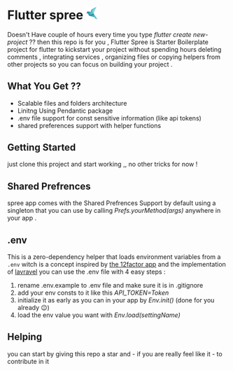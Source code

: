 # Flutter spree <img src="android\app\src\main\res\mipmap-hdpi\ic_launcher.png" style="zoom:40%;" />
Doesn't Have couple of hours every time you type *flutter create new-project* ?? then this repo is for you ,
 Flutter Spree is Starter Boilerplate project for flutter to kickstart your project without spending hours deleting comments , integrating services , organizing files  or copying helpers from other projects so you can focus on building your project .

## What You Get ??

- Scalable files and folders architecture 
- Linitng Using Pendantic package 
- .env file support for const sensitive information (like api tokens)
- shared preferences support with helper functions 



## Getting Started

just clone this project and start working ,, no other tricks for now ! 

## Shared Prefrences 

spree app comes with the Shared Prefrences Support by default using a singleton that you 
can use by calling *Prefs.yourMethod(args)* anywhere in your app .

## .env

This is a zero-dependency helper that loads environment variables from a `.env` 
witch is a concept inspired by [the 12factor app](https://12factor.net/config)  and the implementation of [lavravel](https://laravel.com/) 
you can use the .env file with 4 easy steps :

1. rename .env.example to .env file and make sure it is in .gitignore
2. add your env consts to it like this *API_TOKEN=Token* 
3. initialize it as early as you can in your app by *Env.init()* (done for you already 😉)
4. load the env value you want with *Env.load(settingName)*

## Helping

you can start by giving this repo a star  and - if you are really feel like it - to contribute in it 